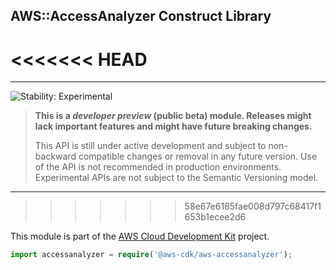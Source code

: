 ## AWS::AccessAnalyzer Construct Library
<<<<<<< HEAD
=======
<!--BEGIN STABILITY BANNER-->

---

![Stability: Experimental](https://img.shields.io/badge/stability-Experimental-important.svg?style=for-the-badge)

> **This is a _developer preview_ (public beta) module. Releases might lack important features and might have
> future breaking changes.**
>
> This API is still under active development and subject to non-backward
> compatible changes or removal in any future version. Use of the API is not recommended in production
> environments. Experimental APIs are not subject to the Semantic Versioning model.

---
<!--END STABILITY BANNER-->

>>>>>>> 58e67e6185fae008d797c68417f1653b1ecee2d6

This module is part of the [AWS Cloud Development Kit](https://github.com/aws/aws-cdk) project.

```ts
import accessanalyzer = require('@aws-cdk/aws-accessanalyzer');
```
